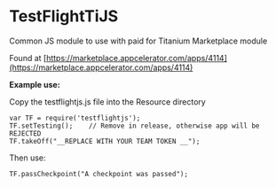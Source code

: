 TestFlightTiJS
==============

Common JS module to use with paid for Titanium Marketplace module

Found at [https://marketplace.appcelerator.com/apps/4114](https://marketplace.appcelerator.com/apps/4114)

**Example use:**

Copy the testflightjs.js file into the Resource directory

    var TF = require('testflightjs');
    TF.setTesting();	// Remove in release, otherwise app will be REJECTED
    TF.takeOff("__REPLACE WITH YOUR TEAM TOKEN __");

Then use:

    TF.passCheckpoint("A checkpoint was passed");

